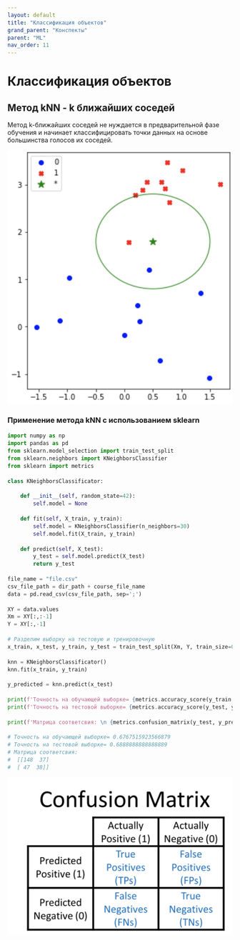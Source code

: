```yaml
---
layout: default
title: "Классификация объектов"
grand_parent: "Конспекты"
parent: "ML"
nav_order: 11
---
```


# Классификация объектов

## Метод kNN - k ближайших соседей

Метод k-ближайших соседей не нуждается в предварительной фазе обучения и начинает классифицировать точки данных на основе большинства голосов их соседей.

![Метод kNN - k ближайших соседей](/assets/images/plt17.png)

### Применение метода kNN с использованием sklearn

```py
import numpy as np
import pandas as pd
from sklearn.model_selection import train_test_split
from sklearn.neighbors import KNeighborsClassifier
from sklearn import metrics

class KNeighborsClassificator:
    
    def __init__(self, random_state=42):
        self.model = None

    def fit(self, X_train, y_train):
        self.model = KNeighborsClassifier(n_neighbors=30)
        self.model.fit(X_train, y_train)

    def predict(self, X_test):
        y_test = self.model.predict(X_test)      
        return y_test

file_name = "file.csv"
csv_file_path = dir_path + course_file_name
data = pd.read_csv(csv_file_path, sep=';')

XY = data.values
Xm = XY[:,:-1]
Y = XY[:,-1]

# Разделим выборку на тестовую и тренировочную
x_train, x_test, y_train, y_test = train_test_split(Xm, Y, train_size=0.7, random_state=42)

knn = KNeighborsClassificator()
knn.fit(x_train, y_train)

y_predicted = knn.predict(x_test)

print(f'Точность на обучающей выборке= {metrics.accuracy_score(y_train, knn.predict(x_train))}')
print(f'Точность на тестовой выборке= {metrics.accuracy_score(y_test, y_predicted)}')

print(f'Матрица соответсвия: \n {metrics.confusion_matrix(y_test, y_predicted)}')

# Точность на обучающей выборке= 0.6767515923566879
# Точность на тестовой выборке= 0.6888888888888889
# Матрица соответсвия: 
#  [[148  37]
#  [ 47  38]]
```

![confusion matrix](/assets/images/plt18.png)

